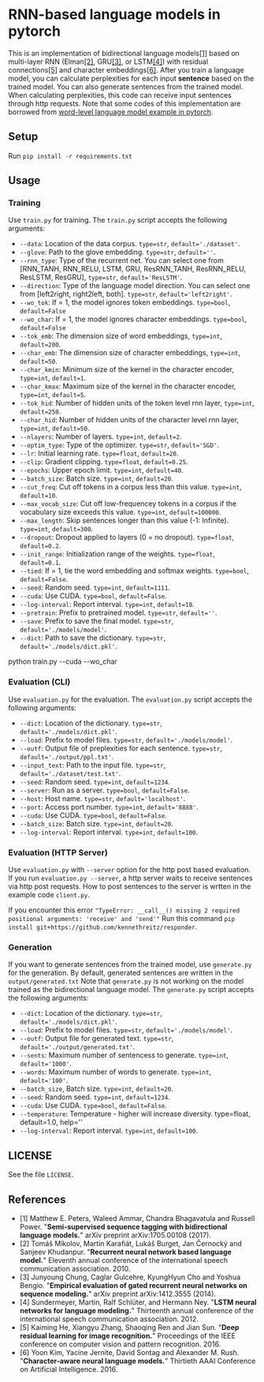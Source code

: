 # RNN-based language models in pytorch

This is an implementation of bidirectional language models[[1]](#cite1) based on multi-layer RNN (Elman[[2]](#cite2), GRU[[3]](#cite3), or LSTM[[4]](#cite4)) with residual connections[[5]](#cite5) and character embeddings[[6]](#cite6).
After you train a language model, you can calculate perplexities for each input **sentence** based on the trained model.
You can also generate sentences from the trained model.
When calculating perplexities, this code can receive input sentences through http requests.
Note that some codes of this implementation are borrowed from [word-level language model example in pytorch](https://github.com/pytorch/examples).

## Setup

Run `pip install -r requirements.txt`

## Usage
### Training

Use `train.py` for training.
The `train.py` script accepts the following arguments:

- `--data`: Location of the data corpus. `type=str`, `default='./dataset'`.
- `--glove`: Path to the glove embedding. `type=str`, `default=''`.
- `--rnn_type`: Type of the recurrent net. You can select one from [RNN_TANH, RNN_RELU, LSTM, GRU, ResRNN_TANH, ResRNN_RELU, ResLSTM, ResGRU], `type=str`, `default='ResLSTM'`.
- `--direction`: Type of the language model direction. You can select one from [left2right, right2left, both]. `type=str`, `default='left2right'`.
- `--wo_tok`: If = 1, the model ignores token embeddings. `type=bool`, `default=False`
- `--wo_char`: If = 1, the model ignores character embeddings. `type=bool`, `default=False`
- `--tok_emb`: The dimension size of word embeddings, `type=int`, `default=200`.
- `--char_emb`: The dimension size of character embeddings, `type=int`, `default=50`.
- `--char_kmin`: Minimum size of the kernel in the character encoder, `type=int`, `default=1`.
- `--char_kmax`: Maximum size of the kernel in the character encoder, `type=int`, `default=5`.
- `--tok_hid`: Number of hidden units of the token level rnn layer, `type=int`, `default=250`.
- `--char_hid`: Number of hidden units of the character level rnn layer, `type=int`, `default=50`.
- `--nlayers`: Number of layers. `type=int`, `default=2`.
- `--optim_type`: Type of the optimizer. `type=str`, `default='SGD'`.
- `--lr`: Initial learning rate. `type=float`, `default=20`.
- `--clip`: Gradient clipping. `type=float`, `default=0.25`.
- `--epochs`: Upper epoch limit. `type=int`, `default=40`.
- `--batch_size`: Batch size. `type=int`, `default=20`.
- `--cut_freq`: Cut off tokens in a corpus less than this value. `type=int`, `default=10`.
- `--max_vocab_size`: Cut off low-frequencey tokens in a corpus if the vocabulary size exceeds this value. `type=int`, `default=100000`.
- `--max_length`: Skip sentences longer than this value (-1: Infinite). `type=int`, `default=300`.
- `--dropout`: Dropout applied to layers (0 = no dropout). `type=float`, `default=0.2`.
- `--init_range`: Initialization range of the weights. `type=float`, `default=0.1`.
- `--tied`: If = 1, tie the word embedding and softmax weights. `type=bool`, `default=False`.
- `--seed`: Random seed. `type=int`, `default=1111`.
- `--cuda`: Use CUDA. `type=bool`, `default=False`.
- `--log-interval`: Report interval. `type=int`, `default=10`.
- `--pretrain`: Prefix to pretrained model. `type=str`, `default=''`.
- `--save`: Prefix to save the final model. `type=str`, `default='./models/model'`.
- `--dict`: Path to save the dictionary. `type=str`, `default='./models/dict.pkl'`.

python train.py --cuda --wo_char

### Evaluation (CLI)

Use `evaluation.py` for the evaluation.
The `evaluation.py` script accepts the following arguments:


- `--dict`: Location of the dictionary. `type=str`, `default='./models/dict.pkl'`.
- `--load`: Prefix to model files. `type=str`, `default='./models/model'`.
- `--outf`: Output file of preplexities for each sentence. `type=str`, `default='./output/ppl.txt'`.
- `--input_text`: Path to the input file. `type=str`, `default='./dataset/test.txt'`.
- `--seed`: Random seed. `type=int`, `default=1234`.
- `--server`: Run as a server. `type=bool`, `default=False`.
- `--host`: Host name. `type=str`, `default='localhost'`.
- `--port`: Access port number. `type=int`, `default='8888'`.
- `--cuda`: Use CUDA. `type=bool`, `default=False`.
- `--batch_size`: Batch size. `type=int`, `default=20`.
- `--log-interval`: Report interval. `type=int`, `default=100`.

### Evaluation (HTTP Server)

Use `evaluation.py` with `--server` option for the http post based evaluation.
If you run `evaluation.py --server`, a http server waits to receive sentences via http post requests.
How to post sentences to the server is wrtten in the example code `client.py`.

If you encounter this error
`"TypeError: __call__() missing 2 required positional arguments: 'receive' and 'send'"`
Run this command `pip install git+https://github.com/kennethreitz/responder`.

### Generation

If you want to generate sentences from the trained model, use `generate.py` for the generation.
By default, generated sentences are written in the `output/generated.txt`
Note that `generate.py` is not working on the model trained as the bidirectional language model.
The `generate.py` script accepts the following arguments:

- `--dict`: Location of the dictionary. `type=str`, `default='./models/dict.pkl'`.
- `--load`: Prefix to model files. `type=str`, `default='./models/model'`.
- `--outf`: Output file for generated text. `type=str`, `default='./output/generated.txt'`.
- `--sents`: Maximum number of sentencess to generate. `type=int`, `default='1000'`.
- `--words`: Maximum number of words to generate. `type=int`, `default='100'`.
- `--batch_size`, Batch size. `type=int`, `default=20`.
- `--seed`: Random seed. `type=int`, `default=1234`.
- `--cuda`: Use CUDA. `type=bool`, `default=False`.
- `--temperature`: Temperature - higher will increase diversity. type=float, default=1.0, help=''
- `--log-interval`: Report interval. `type=int`, `default=100`.

## LICENSE

See the file `LICENSE`.

## References

- <a name="cite1">[1]</a> Matthew E. Peters, Waleed Ammar, Chandra Bhagavatula and Russell Power. "**Semi-supervised sequence tagging with bidirectional language models.**" arXiv preprint arXiv:1705.00108 (2017).
- <a name="cite2">[2]</a> Tomáš Mikolov, Martin Karafiát, Lukáš Burget, Jan Černocký and Sanjeev Khudanpur. "**Recurrent neural network based language model.**" Eleventh annual conference of the international speech communication association. 2010.
- <a name="cite3">[3]</a> Junyoung Chung, Caglar Gulcehre, KyungHyun Cho and Yoshua Bengio. "**Empirical evaluation of gated recurrent neural networks on sequence modeling.**" arXiv preprint arXiv:1412.3555 (2014).
- <a name="cite4">[4]</a> Sundermeyer, Martin, Ralf Schlüter, and Hermann Ney. "**LSTM neural networks for language modeling.**" Thirteenth annual conference of the international speech communication association. 2012.
- <a name="cite5">[5]</a> Kaiming He, Xiangyu Zhang, Shaoqing Ren and Jian Sun. "**Deep residual learning for image recognition.**" Proceedings of the IEEE conference on computer vision and pattern recognition. 2016.
- <a name="cite6">[6]</a> Yoon Kim, Yacine Jernite, David Sontag and Alexander M. Rush. "**Character-aware neural language models.**" Thirtieth AAAI Conference on Artificial Intelligence. 2016.
